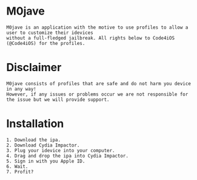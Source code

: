 # M0jave
    M0jave is an application with the motive to use profiles to allow a user to customize their idevices 
    without a full-fledged jailbreak. All rights below to Code4iOS (@Code4iOS) for the profiles.
    
# Disclaimer
    M0jave consists of profiles that are safe and do not harm you device in any way!
    However, if any issues or problems occur we are not responsible for the issue but we will provide support.
    
    
    
# Installation
    1. Download the ipa.
    2. Download Cydia Impactor.
    3. Plug your idevice into your computer.
    4. Drag and drop the ipa into Cydia Impactor.
    5. Sign in with you Apple ID.
    6. Wait.
    7. Profit?
